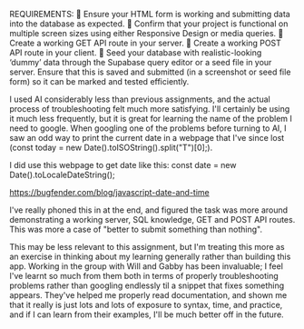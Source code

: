 REQUIREMENTS:
🎯 Ensure your HTML form is working and submitting data into the database as expected.
🎯 Confirm that your project is functional on multiple screen sizes using either Responsive Design or media queries.
🎯 Create a working GET API route in your server.
🎯 Create a working POST API route in your client.
🎯 Seed your database with realistic-looking ‘dummy’ data through the Supabase query editor or a seed file in your server. Ensure that this is saved and submitted (in a screenshot or seed file form) so it can be marked and tested efficiently.

I used AI considerably less than previous assignments, and the actual process of troubleshooting felt much more satisfying. I'll certainly be using it much less frequently, but it is great for learning the name of the problem I need to google. When googling one of the problems before turning to AI, I saw an odd way to print the current date in a webpage that I've since lost (const today = new Date().toISOString().split("T")[0];).

I did use this webpage to get date like this: const date = new Date().toLocaleDateString();

https://bugfender.com/blog/javascript-date-and-time

I've really phoned this in at the end, and figured the task was more around demonstrating a working server, SQL knowledge, GET and POST API routes. This was more a case of "better to submit something than nothing".

This may be less relevant to this assignment, but I'm treating this more as an exercise in thinking about my learning generally rather than building this app. Working in the group with Will and Gabby has been invaluable; I feel I've learnt so much from them both in terms of properly troubleshooting problems rather than googling endlessly til a snippet that fixes something appears. They've helped me properly read documentation, and shown me that it really is just lots and lots of exposure to syntax, time, and practice, and if I can learn from their examples, I'll be much better off in the future.
